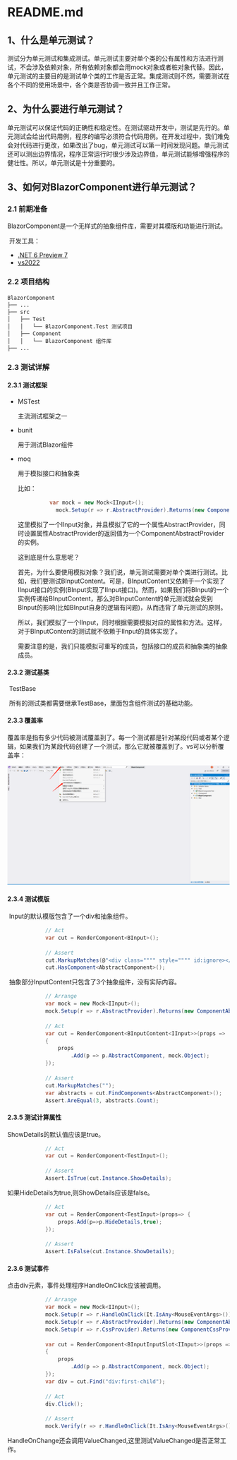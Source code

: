 # README.md

## 1、什么是单元测试？

​	测试分为单元测试和集成测试。单元测试主要对单个类的公有属性和方法进行测试，不会涉及依赖对象，所有依赖对象都会用mock对象或者桩对象代替。因此，单元测试的主要目的是测试单个类的工作是否正常。集成测试则不然，需要测试在各个不同的使用场景中，各个类是否协调一致并且工作正常。

## 2、为什么要进行单元测试？

​	单元测试可以保证代码的正确性和稳定性。在测试驱动开发中，测试是先行的。单元测试会给出代码用例，程序的编写必须符合代码用例。在开发过程中，我们难免会对代码进行更改，如果改出了bug，单元测试可以第一时间发现问题。单元测试还可以测出边界情况，程序正常运行时很少涉及边界值，单元测试能够增强程序的健壮性。所以，单元测试是十分重要的。

## 3、如何对BlazorComponent进行单元测试？

### 2.1 前期准备

​	BlazorComponent是一个无样式的抽象组件库，需要对其模版和功能进行测试。

​	开发工具：

- [.NET 6 Preview 7](https://dotnet.microsoft.com/download/dotnet/6.0)
- [vs2022](https://visualstudio.microsoft.com/zh-hans/vs/preview/) 

### 2.2 项目结构

```
BlazorComponent
├── ...
├── src
│   ├── Test
│	│   └── BlazorComponent.Test 测试项目
│   ├── Component
│	│   └── BlazorComponent 组件库
├── ...
```

### 2.3 测试详解

#### 2.3.1 测试框架

- MSTest

  主流测试框架之一

- bunit

  用于测试Blazor组件

- moq

  用于模拟接口和抽象类

  比如：

  ```c#
  			var mock = new Mock<IInput>();
              mock.Setup(r => r.AbstractProvider).Returns(new ComponentAbstractProvider());
  ```

  这里模拟了一个IInput对象，并且模拟了它的一个属性AbstractProvider，同时设置属性AbstractProvider的返回值为一个ComponentAbstractProvider的实例。

  这到底是什么意思呢？

  首先，为什么要使用模拟对象？我们说，单元测试需要对单个类进行测试。比如，我们要测试BInputContent。可是，BInputContent又依赖于一个实现了IInput接口的实例(BInput实现了IInput接口)。然而，如果我们将BInput的一个实例传递给BInputContent，那么对BInputContent的单元测试就会受到BInput的影响(比如BInput自身的逻辑有问题)，从而违背了单元测试的原则。

  所以，我们模拟了一个IInput，同时根据需要模拟对应的属性和方法。这样，对于BInputContent的测试就不依赖于IInput的具体实现了。

  需要注意的是，我们只能模拟可重写的成员，包括接口的成员和抽象类的抽象成员。

#### 2.3.2 测试基类

​	TestBase

​	所有的测试类都需要继承TestBase，里面包含组件测试的基础功能。

#### 2.3.3 覆盖率

​	覆盖率是指有多少代码被测试覆盖到了。每一个测试都是针对某段代码或者某个逻辑，如果我们为某段代码创建了一个测试，那么它就被覆盖到了。vs可以分析覆盖率：

![image-20210823170003343](cover.png)

#### 2.3.4 测试模版

​	Input的默认模版包含了一个div和抽象组件。

```c#
			// Act
            var cut = RenderComponent<BInput>();

            // Assert
            cut.MarkupMatches(@"<div class="""" style="""" id:ignore></div>");
            cut.HasComponent<AbstractComponent>();
```

​	抽象部分InputContent只包含了3个抽象组件，没有实际内容。

```c#
			// Arrange
            var mock = new Mock<IInput>();
            mock.Setup(r => r.AbstractProvider).Returns(new ComponentAbstractProvider());

            // Act
            var cut = RenderComponent<BInputContent<IInput>>(props =>
            {
                props
                    .Add(p => p.AbstractComponent, mock.Object);
            });

            // Assert
            cut.MarkupMatches("");
            var abstracts = cut.FindComponents<AbstractComponent>();
            Assert.AreEqual(3, abstracts.Count);
```

#### 2.3.5 测试计算属性

ShowDetails的默认值应该是true。

```c#
			// Act
            var cut = RenderComponent<TestInput>();

            // Assert
            Assert.IsTrue(cut.Instance.ShowDetails);
```

如果HideDetails为true,则ShowDetails应该是false。

```c#
			// Act
            var cut = RenderComponent<TestInput>(props=> {
                props.Add(p=>p.HideDetails,true);
            });

            // Assert
            Assert.IsFalse(cut.Instance.ShowDetails);
```

#### 2.3.6 测试事件

点击div元素，事件处理程序HandleOnClick应该被调用。

```c#
			// Arrange
            var mock = new Mock<IInput>();
            mock.Setup(r => r.HandleOnClick(It.IsAny<MouseEventArgs>())).Returns(Task.CompletedTask);
            mock.Setup(r => r.AbstractProvider).Returns(new ComponentAbstractProvider());
            mock.Setup(r => r.CssProvider).Returns(new ComponentCssProvider());

            var cut = RenderComponent<BInputInputSlot<IInput>>(props =>
            {
                props
                    .Add(p => p.AbstractComponent, mock.Object);
            });
            var div = cut.Find("div:first-child");

            // Act
            div.Click();

            // Assert
            mock.Verify(r => r.HandleOnClick(It.IsAny<MouseEventArgs>()), Times.Once());
```

HandleOnChange还会调用ValueChanged,这里测试ValueChanged是否正常工作。









